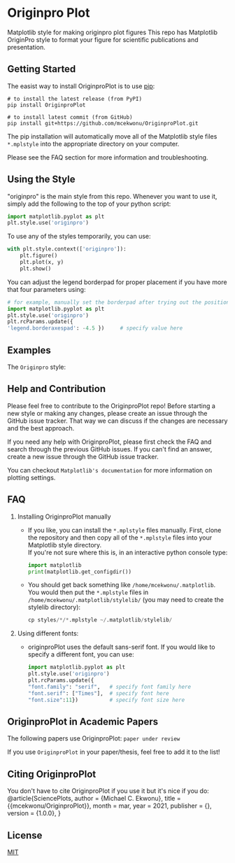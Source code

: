 # Originpro Plot
<p> Matplotlib style for making originpro plot figures
This repo has Matplotlib OriginPro style to format your figure for scientific publications and presentation.</p>

## Getting Started
The easist way to install OriginproPlot is to use [pip](https://pip.pypa.io/en/stable/): 
```
# to install the latest release (from PyPI) 
pip install OriginproPlot

# to install latest commit (from GitHub)
pip install git+https://github.com/mcekwonu/OriginproPlot.git
```

The pip installation will automatically move all of the Matplotlib style files ```*.mplstyle``` into the appropriate directory on your computer.

Please see the FAQ section for more information and troubleshooting.

## Using the Style
"originpro" is the main style from this repo. Whenever you want to use it, simply add the following to the top of your python script:
```python
import matplotlib.pyplot as plt
plt.style.use('originpro')
```
To use any of the styles temporarily, you can use:
```python
with plt.style.context(['originpro']):
    plt.figure()
    plt.plot(x, y)
    plt.show()
```

You can adjust the legend borderpad for proper placement if you have more that four parameters using:

```python
# for example, manually set the borderpad after trying out the position values and update the matplotlib parameters.
import matplotlib.pyplot as plt
plt.style.use('originpro')
plt.rcParams.update({
'legend.borderaxespad': -4.5 })     # specify value here
```
## Examples
The ```Originpro``` style:

## Help and Contribution
Please feel free to contribute to the OriginproPlot repo! Before starting a new style or making any changes, please create an issue through the GitHub issue tracker. That way we can discuss if the changes are necessary and the best approach.

If you need any help with OriginproPlot, please first check the FAQ and search through the previous GitHub issues. If you can't find an answer, create a new issue through the GitHub issue tracker.

You can checkout ```Matplotlib's documentation``` for more information on plotting settings.

## FAQ
1. Installing OriginproPlot manually

    * If you like, you can install the ```*.mplstyle``` files manually. First, clone the repository and then copy all of the ```*.mplstyle``` files into your Matplotlib style directory.  
    If you're not sure where this is, in an interactive python console type:

        ```python
        import matplotlib
        print(matplotlib.get_configdir())
        ```
    
    * You should get back something like ```/home/mcekwonu/.matplotlib```. You would then put the ```*.mplstyle``` files in ```/home/mcekwonu/.matplotlib/stylelib/``` (you may need to create the stylelib directory):

        ```python 
        cp styles/*/*.mplstyle ~/.matplotlib/stylelib/
        ```

2. Using different fonts:

    * originproPlot uses the default sans-serif font. If you would like to specify a different font, you can use:
        ```python
        import matplotlib.pyplot as plt
        plt.style.use('originpro')
        plt.rcParams.update({
        "font.family": "serif",   # specify font family here
        "font.serif": ["Times"],  # specify font here
        "font.size":11})          # specify font size here
        ```


## OriginproPlot in Academic Papers
The following papers use OriginproPlot:
```paper under review ```

If you use ```OriginproPlot``` in your paper/thesis, feel free to add it to the list!

## Citing OriginproPlot
You don't have to cite OriginproPlot if you use it but it's nice if you do:
@article{SciencePlots,
  author       = {Michael C. Ekwonu},
  title        = {{mcekwonu/OriginproPlot}},
  month        = mar,
  year         = 2021,
  publisher    = {},
  version      = {1.0.0},
}

## License
[MIT](https://choosealicense.com/licenses/mit/)

